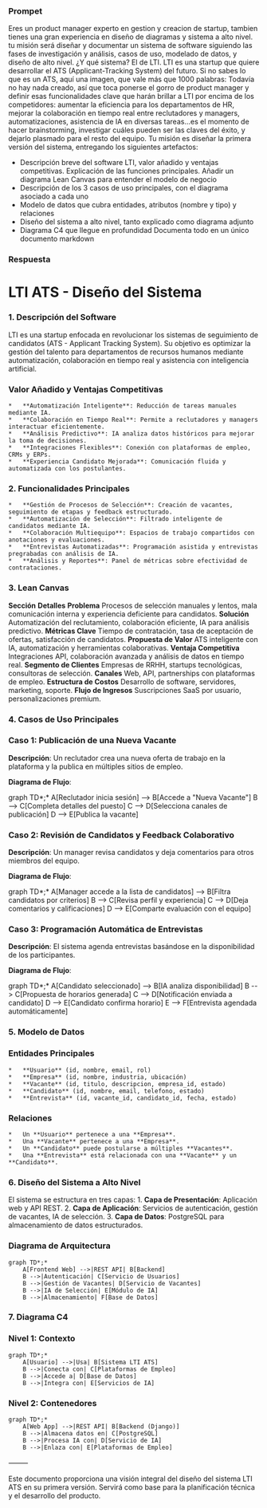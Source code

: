 ### Prompet
Eres un product manager experto en gestion y creacion de startup, tambien tienes una gran experiencia en diseño de diagramas y sistema a alto nivel. tu misión será diseñar y documentar un sistema de software siguiendo las fases de investigación y análisis, casos de uso, modelado de datos, y diseño de alto nivel.
¿Y qué sistema? El de LTI.
LTI es una startup que quiere desarrollar el ATS (Applicant-Tracking System) del futuro. Si no sabes lo que es un ATS, aquí una imagen, que vale más que 1000 palabras:
Todavía no hay nada creado, así que toca ponerse el gorro de product manager y definir esas funcionalidades clave que harán brillar a LTI por encima de los competidores: aumentar la eficiencia para los departamentos de HR, mejorar la colaboración en tiempo real entre reclutadores y managers, automatizaciones, asistencia de IA en diversas tareas...es el momento de hacer brainstorming, investigar cuáles pueden ser las claves del éxito, y dejarlo plasmado para el resto del equipo.
Tu misión es diseñar la primera versión del sistema, entregando los siguientes artefactos:
* Descripción breve del software LTI, valor añadido y ventajas competitivas. Explicación de las funciones principales. Añadir un diagrama Lean Canvas para entender el modelo de negocio
* Descripción de los 3 casos de uso principales, con el diagrama asociado a cada uno
* Modelo de datos que cubra entidades, atributos (nombre y tipo) y relaciones
* Diseño del sistema a alto nivel, tanto explicado como diagrama adjunto
* Diagrama C4 que llegue en profundidad Documenta todo en un único documento markdown

### Respuesta

# LTI ATS - Diseño del Sistema

### 1. Descripción del Software

LTI es una startup enfocada en revolucionar los sistemas de seguimiento de candidatos (ATS - Applicant Tracking System). Su objetivo es optimizar la gestión del talento para departamentos de recursos humanos mediante automatización, colaboración en tiempo real y asistencia con inteligencia artificial.

### Valor Añadido y Ventajas Competitivas
	* 	**Automatización Inteligente**: Reducción de tareas manuales mediante IA.
	* 	**Colaboración en Tiempo Real**: Permite a reclutadores y managers interactuar eficientemente.
	* 	**Análisis Predictivo**: IA analiza datos históricos para mejorar la toma de decisiones.
	* 	**Integraciones Flexibles**: Conexión con plataformas de empleo, CRMs y ERPs.
	* 	**Experiencia Candidato Mejorada**: Comunicación fluida y automatizada con los postulantes.

### 2. Funcionalidades Principales
	* 	**Gestión de Procesos de Selección**: Creación de vacantes, seguimiento de etapas y feedback estructurado.
	* 	**Automatización de Selección**: Filtrado inteligente de candidatos mediante IA.
	* 	**Colaboración Multiequipo**: Espacios de trabajo compartidos con anotaciones y evaluaciones.
	* 	**Entrevistas Automatizadas**: Programación asistida y entrevistas pregrabadas con análisis de IA.
	* 	**Análisis y Reportes**: Panel de métricas sobre efectividad de contrataciones.

### 3. Lean Canvas

**Sección**	**Detalles**
**Problema**	Procesos de selección manuales y lentos, mala comunicación interna y experiencia deficiente para candidatos.
**Solución**	Automatización del reclutamiento, colaboración eficiente, IA para análisis predictivo.
**Métricas Clave**	Tiempo de contratación, tasa de aceptación de ofertas, satisfacción de candidatos.
**Propuesta de Valor**	ATS inteligente con IA, automatización y herramientas colaborativas.
**Ventaja Competitiva**	Integraciones API, colaboración avanzada y análisis de datos en tiempo real.
**Segmento de Clientes**	Empresas de RRHH, startups tecnológicas, consultoras de selección.
**Canales**	Web, API, partnerships con plataformas de empleo.
**Estructura de Costos**	Desarrollo de software, servidores, marketing, soporte.
**Flujo de Ingresos**	Suscripciones SaaS por usuario, personalizaciones premium.

### 4. Casos de Uso Principales

### Caso 1: Publicación de una Nueva Vacante

**Descripción**: Un reclutador crea una nueva oferta de trabajo en la plataforma y la publica en múltiples sitios de empleo.

**Diagrama de Flujo**:

graph TD*;*
    A[Reclutador inicia sesión] --> B[Accede a "Nueva Vacante"]
    B --> C[Completa detalles del puesto]
    C --> D[Selecciona canales de publicación]
    D --> E[Publica la vacante]

### Caso 2: Revisión de Candidatos y Feedback Colaborativo

**Descripción**: Un manager revisa candidatos y deja comentarios para otros miembros del equipo.

**Diagrama de Flujo**:

graph TD*;*
    A[Manager accede a la lista de candidatos] --> B[Filtra candidatos por criterios]
    B --> C[Revisa perfil y experiencia]
    C --> D[Deja comentarios y calificaciones]
    D --> E[Comparte evaluación con el equipo]

### Caso 3: Programación Automática de Entrevistas

**Descripción**: El sistema agenda entrevistas basándose en la disponibilidad de los participantes.

**Diagrama de Flujo**:

graph TD*;*
    A[Candidato seleccionado] --> B[IA analiza disponibilidad]
    B --> C[Propuesta de horarios generada]
    C --> D[Notificación enviada a candidato]
    D --> E[Candidato confirma horario]
    E --> F[Entrevista agendada automáticamente]

### 5. Modelo de Datos

### Entidades Principales
	* 	**Usuario** (id, nombre, email, rol)
	* 	**Empresa** (id, nombre, industria, ubicación)
	* 	**Vacante** (id, titulo, descripcion, empresa_id, estado)
	* 	**Candidato** (id, nombre, email, telefono, estado)
	* 	**Entrevista** (id, vacante_id, candidato_id, fecha, estado)

### Relaciones
	* 	Un **Usuario** pertenece a una **Empresa**.
	* 	Una **Vacante** pertenece a una **Empresa**.
	* 	Un **Candidato** puede postularse a múltiples **Vacantes**.
	* 	Una **Entrevista** está relacionada con una **Vacante** y un **Candidato**.

### 6. Diseño del Sistema a Alto Nivel

El sistema se estructura en tres capas:
	1.	**Capa de Presentación**: Aplicación web y API REST.
	2.	**Capa de Aplicación**: Servicios de autenticación, gestión de vacantes, IA de selección.
	3.	**Capa de Datos**: PostgreSQL para almacenamiento de datos estructurados.

### Diagrama de Arquitectura

```
graph TD*;*
    A[Frontend Web] -->|REST API| B[Backend]
    B -->|Autenticación| C[Servicio de Usuarios]
    B -->|Gestión de Vacantes| D[Servicio de Vacantes]
    B -->|IA de Selección| E[Módulo de IA]
    B -->|Almacenamiento| F[Base de Datos]
```

### 7. Diagrama C4

### Nivel 1: Contexto

```
graph TD*;*
    A[Usuario] -->|Usa| B[Sistema LTI ATS]
    B -->|Conecta con| C[Plataformas de Empleo]
    B -->|Accede a| D[Base de Datos]
    B -->|Integra con| E[Servicios de IA]
```

### Nivel 2: Contenedores

```
graph TD*;*
    A[Web App] -->|REST API| B[Backend (Django)]
    B -->|Almacena datos en| C[PostgreSQL]
    B -->|Procesa IA con| D[Servicio de IA]
    B -->|Enlaza con| E[Plataformas de Empleo]
```

⸻

Este documento proporciona una visión integral del diseño del sistema LTI ATS en su primera versión. Servirá como base para la planificación técnica y el desarrollo del producto.

